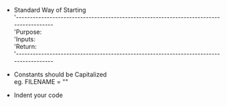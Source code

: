  - Standard Way of Starting\
'---------------------------------------------------------------------------------------\
'Purpose:\
'Inputs:\
'Return:\
'---------------------------------------------------------------------------------------

- Constants should be Capitalized\
 eg. FILENAME = ""
 
- Indent your code 
